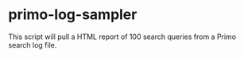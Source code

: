 # primo-log-sampler
This script will pull a HTML report of 100 search queries from a Primo search log file.
